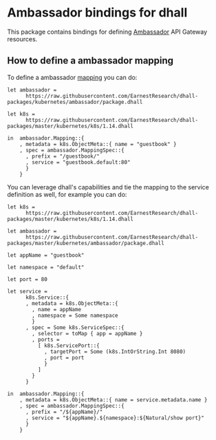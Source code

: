 # Ambassador bindings for dhall

This package contains bindings for defining [Ambassador](https://getambassador.io) API Gateway resources.

## How to define a ambassador mapping
To define a ambassador [mapping](https://www.getambassador.io/reference/mappings/) you can do:

```dhall
let ambassador =
      https://raw.githubusercontent.com/EarnestResearch/dhall-packages/kubernetes/ambassador/package.dhall

let k8s =
      https://raw.githubusercontent.com/EarnestResearch/dhall-packages/master/kubernetes/k8s/1.14.dhall

in  ambassador.Mapping::{
    , metadata = k8s.ObjectMeta::{ name = "guestbook" }
    , spec = ambassador.MappingSpec::{
      , prefix = "/guestbook/"
      , service = "guestbook.default:80"
      }
    }

```

You can leverage dhall's capabilities and tie the mapping to the service definition as well, for example you can do:

```dhall
let k8s =
      https://raw.githubusercontent.com/EarnestResearch/dhall-packages/master/kubernetes/k8s/1.14.dhall

let ambassador =
      https://raw.githubusercontent.com/EarnestResearch/dhall-packages/master/kubernetes/ambassador/package.dhall

let appName = "guestbook"

let namespace = "default"

let port = 80

let service =
      k8s.Service::{
      , metadata = k8s.ObjectMeta::{
        , name = appName
        , namespace = Some namespace
        }
      , spec = Some k8s.ServiceSpec::{
        , selector = toMap { app = appName }
        , ports =
          [ k8s.ServicePort::{
            , targetPort = Some (k8s.IntOrString.Int 8080)
            , port = port
            }
          ]
        }
      }

in  ambassador.Mapping::{
    , metadata = k8s.ObjectMeta::{ name = service.metadata.name }
    , spec = ambassador.MappingSpec::{
      , prefix = "/${appName}/"
      , service = "${appName}.${namespace}:${Natural/show port}"
      }
    }

```
